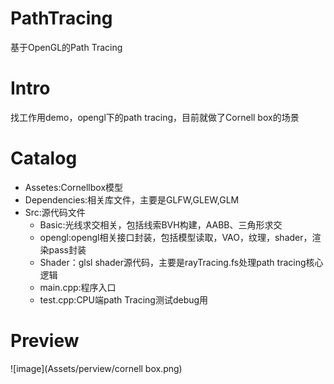 # PathTracing
基于OpenGL的Path Tracing

# Intro
  找工作用demo，opengl下的path tracing，目前就做了Cornell box的场景 
  
# Catalog
- Assetes:Cornellbox模型
- Dependencies:相关库文件，主要是GLFW,GLEW,GLM
- Src:源代码文件
	- Basic:光线求交相关，包括线索BVH构建，AABB、三角形求交
	- opengl:opengl相关接口封装，包括模型读取，VAO，纹理，shader，渲染pass封装
	- Shader：glsl shader源代码，主要是rayTracing.fs处理path tracing核心逻辑
	- main.cpp:程序入口
	- test.cpp:CPU端path Tracing测试debug用

# Preview
![image](Assets/perview/cornell box.png)
